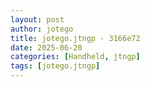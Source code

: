 ```yaml
---
layout: post
author: jotego
title: jotego.jtngp - 3166e72
date: 2025-06-20
categories: [Handheld, jtngp]
tags: [jotego.jtngp]
---
```



